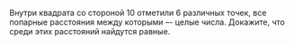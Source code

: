 Внутри квадрата со стороной 10 отметили 6 различных точек, все попарные расстояния между которыми –- целые числа. 
Докажите, что среди этих расстояний найдутся равные.